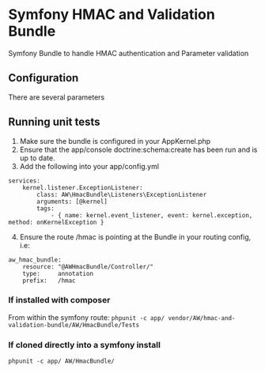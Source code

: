Symfony HMAC and Validation Bundle
==========================

Symfony Bundle to handle HMAC authentication and Parameter validation

## Configuration
There are several parameters 

## Running unit tests

1. Make sure the bundle is configured in your AppKernel.php
2. Ensure that the app/console doctrine:schema:create has been run and is up to date.
3. Add the following into your app/config.yml

```
services:
    kernel.listener.ExceptionListener:
        class: AW\HmacBundle\Listeners\ExceptionListener
        arguments: [@kernel]
        tags:
            - { name: kernel.event_listener, event: kernel.exception, method: onKernelException }
```
4. Ensure the route /hmac is pointing at the Bundle in your routing config, i.e:
```
aw_hmac_bundle:
    resource: "@AWHmacBundle/Controller/"
    type:     annotation
    prefix:   /hmac
```


### If installed with composer
From within the symfony route:
`phpunit -c app/ vendor/AW/hmac-and-validation-bundle/AW/HmacBundle/Tests`

### If cloned directly into a symfony install
`phpunit -c app/ AW/HmacBundle/`
